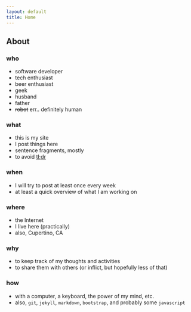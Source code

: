 ```yaml
---
layout: default
title: Home
---
```


## About



### who

- software developer
- tech enthusiast
- beer enthusiast
- geek
- husband
- father
- ~~robot~~ err.. definitely human


### what

- this is my site
- I post things here
- sentence fragments, mostly
- to avoid [tl;dr](https://en.wikipedia.org/wiki/TL;DR)


### when

- I will try to post at least once every week
- at least a quick overview of what I am working on


### where

- the Internet
- I live here (practically)
- also, Cupertino, CA


### why

- to keep track of my thoughts and activities
- to share them with others (or inflict, but hopefully less of that)


### how

- with a computer, a keyboard, the power of my mind, etc.
- also, `git`, `jekyll`, `markdown`, `bootstrap`, and probably some `javascript`
